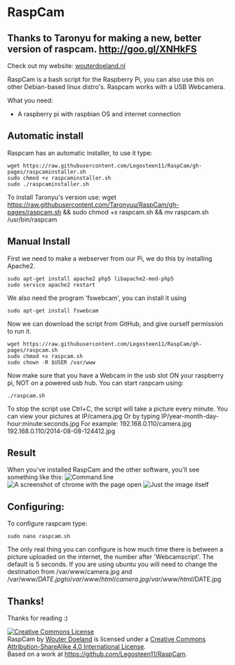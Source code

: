RaspCam
=======
Thanks to Taronyu for making a new, better version of raspcam. http://goo.gl/XNHkFS
-------
Check out my website: <a href="http://wouterdoeland.nl">wouterdoeland.nl</a>

RaspCam is a bash script for the Raspberry Pi, you can also use this on other Debian-based linux distro's. Raspcam works with a USB Webcamera.

What you need:
* A raspberry pi with raspbian OS and internet connection

Automatic install
-------
Raspcam has an automatic installer, to use it type:

    wget https://raw.githubusercontent.com/Legosteen11/RaspCam/gh-pages/raspcaminstaller.sh
    sudo chmod +x raspcaminstaller.sh
    sudo ./raspcaminstaller.sh
    
To install Taronyu's version use:
    wget https://raw.githubusercontent.com/Taronyuu/RaspCam/gh-pages/raspcam.sh && sudo chmod +x raspcam.sh && mv raspcam.sh /usr/bin/raspcam



Manual Install
-------
First we need to make a webserver from our Pi, we do this by installing Apache2.

    sudo apt-get install apache2 php5 libapache2-mod-php5
    sudo service apache2 restart

We also need the program 'fswebcam', you can install it using

    sudo apt-get install fswebcam

Now we can download the script from GitHub, and give ourself permission to run it.

    wget https://raw.githubusercontent.com/Legosteen11/RaspCam/gh-pages/raspcam.sh
    sudo chmod +x raspcam.sh
    sudo chown -R $USER /var/www

Now make sure that you have a Webcam in the usb slot ON your raspberry pi, NOT on a powered usb hub. You can start raspcam using:

    ./raspcam.sh

To stop the script use Ctrl+C, the script will take a picture every minute.
You can view your pictures at IP/camera.jpg
Or by typing IP/year-month-day-hour:minute:seconds.jpg
For example: 192.168.0.110/camera.jpg
192.168.0.110/2014-08-08-124412.jpg

Result
-------
When you've installed RaspCam and the other software, you'll see something like this:
![](https://snapr.pw/i/091d00c6d0.png "Command line")
![A screenshot of chrome with the page open](https://snapr.pw/i/af784d0885.png "In your browser")
![Just the image itself](https://snapr.pw/i/b56c26c9f0.png "The image")

Configuring:
-------
To configure raspcam type:

    sudo nano raspcam.sh

The only real thing you can configure is how much time there is between a picture uploaded on the internet, the number after 'Webcamscript'. The default is 5 seconds. 
If you are using ubuntu you will need to change the destination from /var/www/camera.jpg and /var/www/$DATE.jpg to /var/www/html/camera.jpg /var/www/html/$DATE.jpg

Thanks!
------
Thanks for reading :)

<a rel="license" href="http://creativecommons.org/licenses/by-sa/4.0/"><img alt="Creative Commons License" style="border-width:0" src="https://i.creativecommons.org/l/by-sa/4.0/88x31.png" /></a><br /><span xmlns:dct="http://purl.org/dc/terms/" href="http://purl.org/dc/dcmitype/InteractiveResource" property="dct:title" rel="dct:type">RaspCam</span> by <a xmlns:cc="http://creativecommons.org/ns#" href="https://github.com/Legosteen11/RaspCam" property="cc:attributionName" rel="cc:attributionURL">Wouter Doeland</a> is licensed under a <a rel="license" href="http://creativecommons.org/licenses/by-sa/4.0/">Creative Commons Attribution-ShareAlike 4.0 International License</a>.<br />Based on a work at <a xmlns:dct="http://purl.org/dc/terms/" href="https://github.com/Legosteen11/RaspCam" rel="dct:source">https://github.com/Legosteen11/RaspCam</a>.

